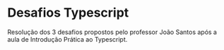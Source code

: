 # Desafios Typescript
Resolução dos 3 desafios propostos pelo professor João Santos após a aula de Introdução Prática ao Typescript.
